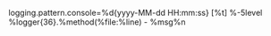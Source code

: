 logging.pattern.console=%d{yyyy-MM-dd HH:mm:ss} [%t] %-5level %logger{36}.%method(%file:%line) - %msg%n